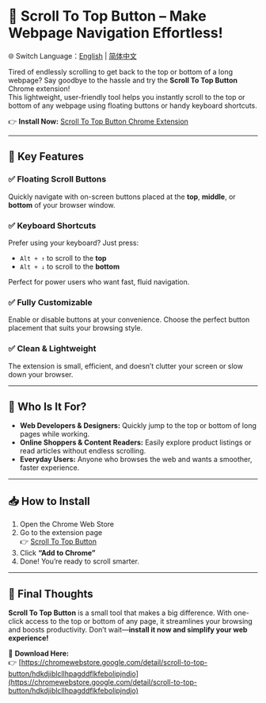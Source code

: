 # 🚀 Scroll To Top Button – Make Webpage Navigation Effortless!

🌐 Switch Language：[English](README.md) | [简体中文](README.zh-CN.md)

Tired of endlessly scrolling to get back to the top or bottom of a long webpage? Say goodbye to the hassle and try the **Scroll To Top Button** Chrome extension!  
This lightweight, user-friendly tool helps you instantly scroll to the top or bottom of any webpage using floating buttons or handy keyboard shortcuts.

👉 **Install Now:** [Scroll To Top Button Chrome Extension](https://chromewebstore.google.com/detail/scroll-to-top-button/hdkdjiblcllhpagddflkfebolipjndjo)

---

## 🔧 Key Features

### ✅ Floating Scroll Buttons  
Quickly navigate with on-screen buttons placed at the **top**, **middle**, or **bottom** of your browser window.

### ✅ Keyboard Shortcuts  
Prefer using your keyboard? Just press:  
- `Alt + ↑` to scroll to the **top**  
- `Alt + ↓` to scroll to the **bottom**

Perfect for power users who want fast, fluid navigation.

### ✅ Fully Customizable  
Enable or disable buttons at your convenience. Choose the perfect button placement that suits your browsing style.

### ✅ Clean & Lightweight  
The extension is small, efficient, and doesn’t clutter your screen or slow down your browser.

---

## 👤 Who Is It For?

- **Web Developers & Designers:** Quickly jump to the top or bottom of long pages while working.
- **Online Shoppers & Content Readers:** Easily explore product listings or read articles without endless scrolling.
- **Everyday Users:** Anyone who browses the web and wants a smoother, faster experience.

---

## 📥 How to Install

1. Open the Chrome Web Store  
2. Go to the extension page  
   👉 [Scroll To Top Button](https://chromewebstore.google.com/detail/scroll-to-top-button/hdkdjiblcllhpagddflkfebolipjndjo)  
3. Click **“Add to Chrome”**  
4. Done! You’re ready to scroll smarter.

---

## 🧩 Final Thoughts

**Scroll To Top Button** is a small tool that makes a big difference. With one-click access to the top or bottom of any page, it streamlines your browsing and boosts productivity. Don’t wait—**install it now and simplify your web experience!**

🔗 **Download Here:**  
👉 [https://chromewebstore.google.com/detail/scroll-to-top-button/hdkdjiblcllhpagddflkfebolipjndjo](https://chromewebstore.google.com/detail/scroll-to-top-button/hdkdjiblcllhpagddflkfebolipjndjo)

